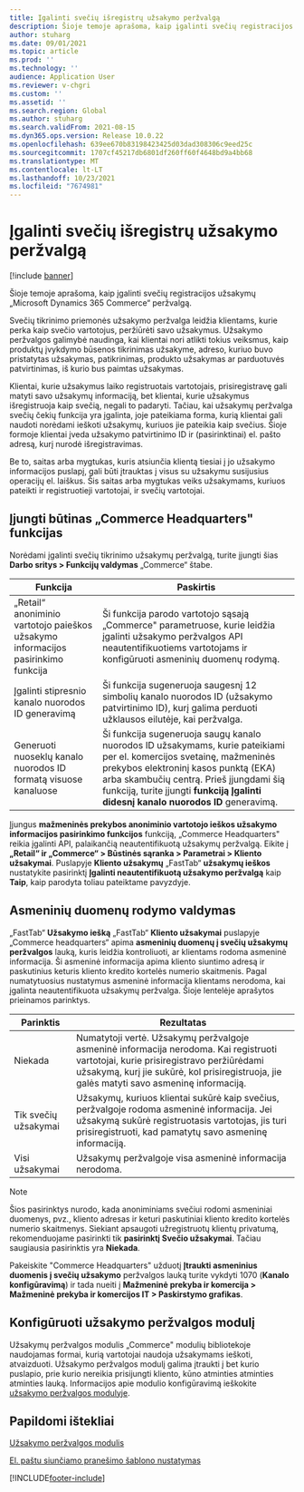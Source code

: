 ```yaml
---
title: Įgalinti svečių išregistrų užsakymo peržvalgą
description: Šioje temoje aprašoma, kaip įgalinti svečių registracijos užsakymų „Microsoft Dynamics 365 Commerce“ peržvalgą.
author: stuharg
ms.date: 09/01/2021
ms.topic: article
ms.prod: ''
ms.technology: ''
audience: Application User
ms.reviewer: v-chgri
ms.custom: ''
ms.assetid: ''
ms.search.region: Global
ms.author: stuharg
ms.search.validFrom: 2021-08-15
ms.dyn365.ops.version: Release 10.0.22
ms.openlocfilehash: 639ee670b83198423425d03dad308306c9eed25c
ms.sourcegitcommit: 1707cf45217db6801df260ff60f4648bd9a4bb68
ms.translationtype: MT
ms.contentlocale: lt-LT
ms.lasthandoff: 10/23/2021
ms.locfileid: "7674981"
---
```

# <a name="enable-order-lookup-for-guest-checkouts"></a>Įgalinti svečių išregistrų užsakymo peržvalgą

[!include [banner](includes/banner.md)]

Šioje temoje aprašoma, kaip įgalinti svečių registracijos užsakymų „Microsoft Dynamics 365 Commerce“ peržvalgą.

Svečių tikrinimo priemonės užsakymo peržvalga leidžia klientams, kurie perka kaip svečio vartotojus, peržiūrėti savo užsakymus. Užsakymo peržvalgos galimybė naudinga, kai klientai nori atlikti tokius veiksmus, kaip produktų įvykdymo būsenos tikrinimas užsakyme, adreso, kuriuo buvo pristatytas užsakymas, patikrinimas, produkto užsakymas ar parduotuvės patvirtinimas, iš kurio bus paimtas užsakymas.

Klientai, kurie užsakymus laiko registruotais vartotojais, prisiregistravę gali matyti savo užsakymų informaciją, bet klientai, kurie užsakymus išregistruoja kaip svečią, negali to padaryti. Tačiau, kai užsakymų peržvalga svečių čekių funkcija yra įgalinta, joje pateikiama forma, kurią klientai gali naudoti norėdami ieškoti užsakymų, kuriuos jie pateikia kaip svečius. Šioje formoje klientai įveda užsakymo patvirtinimo ID ir (pasirinktinai) el. pašto adresą, kurį nurodė išregistravimas.

Be to, saitas arba mygtukas, kuris atsiunčia klientą tiesiai į jo užsakymo informacijos puslapį, gali būti įtrauktas į visus su užsakymu susijusius operacijų el. laiškus. Šis saitas arba mygtukas veiks užsakymams, kuriuos pateikti ir registruotieji vartotojai, ir svečių vartotojai.

## <a name="turn-on-necessary-features-in-commerce-headquarters"></a>Įjungti būtinas „Commerce Headquarters" funkcijas

Norėdami įgalinti svečių tikrinimo užsakymų peržvalgą, turite įjungti šias **Darbo sritys \> Funkcijų valdymas** „Commerce“ štabe.

| Funkcija | Paskirtis |
|---------|---------|
| „Retail“ anoniminio vartotojo paieškos užsakymo informacijos pasirinkimo funkcija | Ši funkcija parodo vartotojo sąsają „Commerce" parametruose, kurie leidžia įgalinti užsakymo peržvalgos API neautentifikuotiems vartotojams ir konfigūruoti asmeninių duomenų rodymą. |
| Įgalinti stipresnio kanalo nuorodos ID generavimą | Ši funkcija sugeneruoja saugesnį 12 simbolių kanalo nuorodos ID (užsakymo patvirtinimo ID), kurį galima perduoti užklausos eilutėje, kai peržvalga. |
| Generuoti nuoseklų kanalo nuorodos ID formatą visuose kanaluose | Ši funkcija sugeneruoja saugų kanalo nuorodos ID užsakymams, kurie pateikiami per el. komercijos svetainę, mažmeninės prekybos elektroninį kasos punktą (EKA) arba skambučių centrą. Prieš įjungdami šią funkciją, turite įjungti **funkciją Įgalinti didesnį kanalo nuorodos ID** generavimą. |

Įjungus **mažmeninės prekybos anoniminio vartotojo ieškos užsakymo informacijos pasirinkimo funkcijos** funkciją, „Commerce Headquarters" reikia įgalinti API, palaikančią neautentifikuotą užsakymų peržvalgą. Eikite į **„Retail“ ir „Commerce“ \> Būstinės sąranka \> Parametrai \> Kliento užsakymai**. Puslapyje **Kliento užsakymų** „FastTab“ **užsakymų ieškos** nustatykite pasirinktį **Įgalinti neautentifikuotą užsakymo peržvalgą** kaip **Taip**, kaip parodyta toliau pateiktame pavyzdyje.

## <a name="manage-the-display-of-personal-data"></a>Asmeninių duomenų rodymo valdymas

„FastTab“ **Užsakymo iešką** „FastTab“ **Kliento užsakymai** puslapyje „Commerce headquarters“ apima **asmeninių duomenų į svečių užsakymų peržvalgos** lauką, kuris leidžia kontroliuoti, ar klientams rodoma asmeninė informacija. Ši asmeninė informacija apima kliento siuntimo adresą ir paskutinius keturis kliento kredito kortelės numerio skaitmenis. Pagal numatytuosius nustatymus asmeninė informacija klientams nerodoma, kai įgalinta neautentifikuota užsakymų peržvalga. Šioje lentelėje aprašytos prieinamos parinktys.

| Parinktis | Rezultatas |
|--------|--------|
| Niekada | Numatytoji vertė. Užsakymų peržvalgoje asmeninė informacija nerodoma. Kai registruoti vartotojai, kurie prisiregistravo peržiūrėdami užsakymą, kurį jie sukūrė, kol prisiregistruoja, jie galės matyti savo asmeninę informaciją. |
| Tik svečių užsakymai | Užsakymų, kuriuos klientai sukūrė kaip svečius, peržvalgoje rodoma asmeninė informacija. Jei užsakymą sukūrė registruotasis vartotojas, jis turi prisiregistruoti, kad pamatytų savo asmeninę informaciją. |
| Visi užsakymai | Užsakymų peržvalgoje visa asmeninė informacija nerodoma. |

> [!NOTE]
> Šios pasirinktys nurodo, kada anoniminiams svečiui rodomi asmeniniai duomenys, pvz., kliento adresas ir keturi paskutiniai kliento kredito kortelės numerio skaitmenys. Siekiant apsaugoti užregistruotų klientų privatumą, rekomenduojame pasirinkti tik **pasirinktį Svečio užsakymai**. Tačiau saugiausia pasirinktis yra **Niekada**.

Pakeiskite "Commerce Headquarters" užduotį **Įtraukti asmeninius duomenis į svečių užsakymo** peržvalgos lauką turite vykdyti 1070 (**Kanalo konfigūravimą**) ir tada nueiti į **Mažmeninė prekyba ir komercija \> Mažmeninė prekyba ir komercijos IT \> Paskirstymo grafikas**.

## <a name="configure-the-order-lookup-module"></a>Konfigūruoti užsakymo peržvalgos modulį

Užsakymų peržvalgos modulis „Commerce" modulių bibliotekoje naudojamas formai, kurią vartotojai naudoja užsakymams ieškoti, atvaizduoti. Užsakymo peržvalgos modulį galima įtraukti į bet kurio puslapio, prie kurio nereikia prisijungti kliento, kūno atminties atminties atminties lauką. Informacijos apie modulio konfigūravimą ieškokite [užsakymo peržvalgos modulyje](order-lookup-module.md).

## <a name="additional-resources"></a>Papildomi ištekliai

[Užsakymo peržvalgos modulis](order-lookup-module.md)

[El. paštu siunčiamo pranešimo šablono nustatymas](email-notification-profiles.md)

[!INCLUDE[footer-include](../includes/footer-banner.md)]
